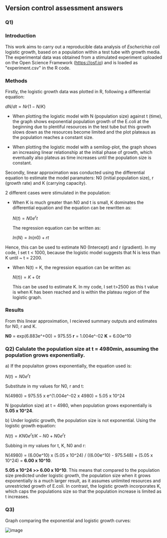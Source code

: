 ## Version control assessment answers

### Q1) 

### Introduction
This work aims to carry out a reproducible data analysis of *Escherichia coli* logistic growth, based on a population within a test tube with growth media. The experimental data was obtained from a stimulated experiment uploaded on the Open Science Framework (https://osf.io) and is loaded as "experiment.csv" in the R code. 

### Methods
Firstly, the logistic growth data was plotted in R, following a differential equation: 

$dN/dt = Nr(1-N/K)$

* When plotting the logistic model with N (population size) against t (time), the graph shows exponential population growth of the E.coli at the beginning due to plentiful resources in the test tube but this growth slows down as the resources become limited and the plot plateaus as the population reaches a constant size.

* When plotting the logistic model with a semilog-plot, the graph shows an increasing linear relationship at the initial phase of growth, which eventually also plateus as time increases until the population size is constant.


Secondly, linear approximation was conducted using the differential equation to estimate the model paramaters: N0 (initial population size), r (growth rate) and K (carrying capacity). 

2 different cases were stimulated in the population:
  * When K is much greater than N0 and t is small, K dominates the differential equation and the equation can be rewritten as:

    $N(t) = N0e^rt$

    The regression equation can be written as:

    $ln(N) = ln(n0) + rt$

Hence, this can be used to estimate N0 (Intercept) and r (gradient). In my code, I set t < 1000, because the logistic model suggests that N is less than K until ~ t = 2200.


  * When N(t) = K, the regression equation can be written as:

    $N(t)) = K + 0t$

    This can be used to estimate K. In my code, I set t>2500 as this t value is when K has been reached and is within the plateau region of the logistic graph. 


### Results

From this linear approximation, I recieved summary outputs and estimates for N0, r and K. 

**N0** = exp(6.883e^+00) = 975.55
**r** = 1.004e^-02
**K** = 6.00e^10






### Q2) Calulate the population size at t = 4980min, assuming the population grows exponentially. 

a) If the populaiton grows exponentially, the equation used is: 

 $N(t) = N0e^rt$

Substitute in my values for N0, r and t:

 N(4980) = 975.55 x e^(1.004e^-02 x 4980) = 5.05 x 10^24


N (population size) at t = 4980, when population grows exponentially is **5.05 x 10^24**. 


b) Under logistic growth, the population size is not exponential. Using the logistic growth equation:

$N(t) = KN0e^rt / K-N0 + N0e^rt$

Subbing in my values for t, K, N0 and r:

N(4980) = (6.00e^10) x (5.05 x 10^24) / ((6.00e^10) - 975.548) + (5.05 x 10^24) = **6.00 x 10^10**. 

**5.05 x 10^24 >> 6.00 x 10^10**. This means that compared to the population size predicted under logistic growth, the population size when it grows exponentially is a much larger result, as it assumes unlimited resources and unrestricted growth of E.coli. In contrast, the logistic growth incorporates K, which caps the populations size so that the population increase is limited as t increases. 



### Q3) 
Graph comparing the exponential and logistic growth curves:


![image](https://github.com/user-attachments/assets/09497268-c032-48f5-89f2-f3f2dc01d11f)

